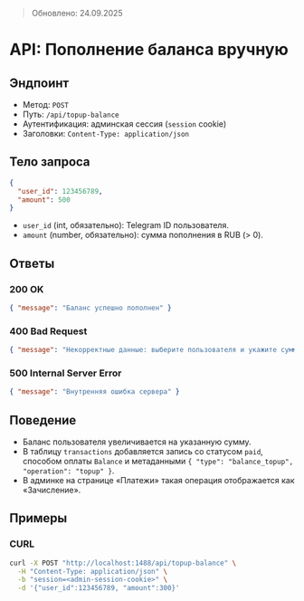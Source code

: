 > Обновлено: 24.09.2025

# API: Пополнение баланса вручную

## Эндпоинт
- Метод: `POST`
- Путь: `/api/topup-balance`
- Аутентификация: админская сессия (`session` cookie)
- Заголовки: `Content-Type: application/json`

## Тело запроса
```json
{
  "user_id": 123456789,
  "amount": 500
}
```
- `user_id` (int, обязательно): Telegram ID пользователя.
- `amount` (number, обязательно): сумма пополнения в RUB (> 0).

## Ответы

### 200 OK
```json
{ "message": "Баланс успешно пополнен" }
```

### 400 Bad Request
```json
{ "message": "Некорректные данные: выберите пользователя и укажите сумму > 0" }
```

### 500 Internal Server Error
```json
{ "message": "Внутренняя ошибка сервера" }
```

## Поведение
- Баланс пользователя увеличивается на указанную сумму.
- В таблицу `transactions` добавляется запись со статусом `paid`, способом оплаты `Balance` и метаданными `{ "type": "balance_topup", "operation": "topup" }`.
- В админке на странице «Платежи» такая операция отображается как «Зачисление».

## Примеры

### CURL
```bash
curl -X POST "http://localhost:1488/api/topup-balance" \
  -H "Content-Type: application/json" \
  -b "session=<admin-session-cookie>" \
  -d '{"user_id":123456789, "amount":300}'
```



